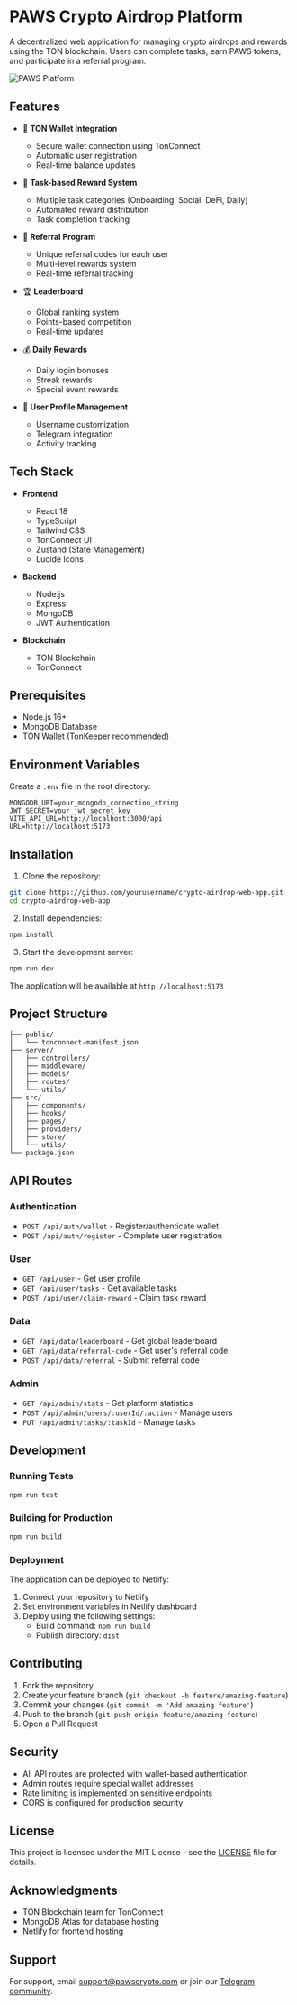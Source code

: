 # PAWS Crypto Airdrop Platform

A decentralized web application for managing crypto airdrops and rewards using the TON blockchain. Users can complete tasks, earn PAWS tokens, and participate in a referral program.

![PAWS Platform](https://cdn-icons-png.flaticon.com/512/1138/1138485.png)

## Features

- 🔐 **TON Wallet Integration**
  - Secure wallet connection using TonConnect
  - Automatic user registration
  - Real-time balance updates

- 🎯 **Task-based Reward System**
  - Multiple task categories (Onboarding, Social, DeFi, Daily)
  - Automated reward distribution
  - Task completion tracking

- 👥 **Referral Program**
  - Unique referral codes for each user
  - Multi-level rewards system
  - Real-time referral tracking

- 🏆 **Leaderboard**
  - Global ranking system
  - Points-based competition
  - Real-time updates

- 💰 **Daily Rewards**
  - Daily login bonuses
  - Streak rewards
  - Special event rewards

- 👤 **User Profile Management**
  - Username customization
  - Telegram integration
  - Activity tracking

## Tech Stack

- **Frontend**
  - React 18
  - TypeScript
  - Tailwind CSS
  - TonConnect UI
  - Zustand (State Management)
  - Lucide Icons

- **Backend**
  - Node.js
  - Express
  - MongoDB
  - JWT Authentication

- **Blockchain**
  - TON Blockchain
  - TonConnect

## Prerequisites

- Node.js 16+
- MongoDB Database
- TON Wallet (TonKeeper recommended)

## Environment Variables

Create a `.env` file in the root directory:

```env
MONGODB_URI=your_mongodb_connection_string
JWT_SECRET=your_jwt_secret_key
VITE_API_URL=http://localhost:3000/api
URL=http://localhost:5173
```

## Installation

1. Clone the repository:
```bash
git clone https://github.com/yourusername/crypto-airdrop-web-app.git
cd crypto-airdrop-web-app
```

2. Install dependencies:
```bash
npm install
```

3. Start the development server:
```bash
npm run dev
```

The application will be available at `http://localhost:5173`

## Project Structure

```
├── public/
│   └── tonconnect-manifest.json
├── server/
│   ├── controllers/
│   ├── middleware/
│   ├── models/
│   ├── routes/
│   └── utils/
├── src/
│   ├── components/
│   ├── hooks/
│   ├── pages/
│   ├── providers/
│   ├── store/
│   └── utils/
└── package.json
```

## API Routes

### Authentication
- `POST /api/auth/wallet` - Register/authenticate wallet
- `POST /api/auth/register` - Complete user registration

### User
- `GET /api/user` - Get user profile
- `GET /api/user/tasks` - Get available tasks
- `POST /api/user/claim-reward` - Claim task reward

### Data
- `GET /api/data/leaderboard` - Get global leaderboard
- `GET /api/data/referral-code` - Get user's referral code
- `POST /api/data/referral` - Submit referral code

### Admin
- `GET /api/admin/stats` - Get platform statistics
- `POST /api/admin/users/:userId/:action` - Manage users
- `PUT /api/admin/tasks/:taskId` - Manage tasks

## Development

### Running Tests
```bash
npm run test
```

### Building for Production
```bash
npm run build
```

### Deployment
The application can be deployed to Netlify:

1. Connect your repository to Netlify
2. Set environment variables in Netlify dashboard
3. Deploy using the following settings:
   - Build command: `npm run build`
   - Publish directory: `dist`

## Contributing

1. Fork the repository
2. Create your feature branch (`git checkout -b feature/amazing-feature`)
3. Commit your changes (`git commit -m 'Add amazing feature'`)
4. Push to the branch (`git push origin feature/amazing-feature`)
5. Open a Pull Request

## Security

- All API routes are protected with wallet-based authentication
- Admin routes require special wallet addresses
- Rate limiting is implemented on sensitive endpoints
- CORS is configured for production security

## License

This project is licensed under the MIT License - see the [LICENSE](LICENSE) file for details.

## Acknowledgments

- TON Blockchain team for TonConnect
- MongoDB Atlas for database hosting
- Netlify for frontend hosting

## Support

For support, email support@pawscrypto.com or join our [Telegram community](https://t.me/PAWS_Official).